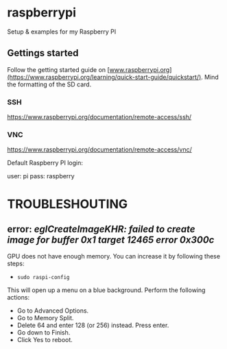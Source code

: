 # raspberrypi
Setup &amp; examples for my Raspberry PI


## Gettings started

Follow the getting started guide on [www.raspberrypi.org](https://www.raspberrypi.org/learning/quick-start-guide/quickstart/). 
Mind the formatting of the SD card.

### SSH
https://www.raspberrypi.org/documentation/remote-access/ssh/

### VNC
https://www.raspberrypi.org/documentation/remote-access/vnc/


Default Raspberry PI login:

user: pi
pass: raspberry


# TROUBLESHOUTING

## error: _eglCreateImageKHR:  failed to create image for buffer 0x1 target 12465 error 0x300c_

GPU does not have enough memory. You can increase it by following these steps:
- `sudo raspi-config`

This will open up a menu on a blue background. Perform the following actions:

- Go to Advanced Options.
- Go to Memory Split.
- Delete 64 and enter 128 (or 256) instead. Press enter.
- Go down to Finish.
- Click Yes to reboot.
